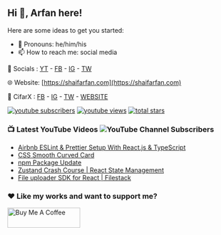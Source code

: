 ## Hi 👋, Arfan here!

Here are some ideas to get you started:

- 🌱 Pronouns: he/him/his
- 📫 How to reach me: social media

🤙 Socials : [YT][wyt] - [FB][fb] - [IG][ig] - [TW][tw]

🌐 Website: [https://shaifarfan.com](https://shaifarfan.com)

🏦 CifarX : [FB][wcfb] - [IG][wcig] - [TW][wctw] - [WEBSITE][wcwebsite]


   <p align="left">
      <a href="https://www.youtube.com/c/webcifarOfficial?sub_confirmation=1">
         <img alt="youtube subscribers" title="Subscribe to my YouTube channel" src="https://custom-icon-badges.demolab.com/youtube/channel/subscribers/UCdxaLo9ALJgXgOUDURRPGiQ?color=%23E05D44&label=SUBSCRIBE&logo=video&logoColor=white&style=for-the-badge&labelColor=CE4630"/></a> 
      <a href="https://www.youtube.com/c/webcifarOfficial">
         <img alt="youtube views" title="YouTube views" src="https://custom-icon-badges.demolab.com/youtube/channel/views/UCdxaLo9ALJgXgOUDURRPGiQ?color=%23E1AD0E&logo=eye&logoColor=white&style=for-the-badge&labelColor=C79600"/></a> 
      <a href="https://github.com/shaifarfan?tab=repositories&sort=stargazers">
         <img alt="total stars" title="Total stars on GitHub" src="https://custom-icon-badges.demolab.com/github/stars/shaifarfan?color=55960c&style=for-the-badge&labelColor=488207&logo=star"/></a>
   </p>
   

### 📺 Latest YouTube Videos ![YouTube Channel Subscribers](https://img.shields.io/youtube/channel/subscribers/UCdxaLo9ALJgXgOUDURRPGiQ?style=social)

<!-- YOUTUBE:START -->
- [Airbnb ESLint &amp; Prettier Setup With React.js &amp; TypeScript](https://www.youtube.com/watch?v=6O_IPMwdQaU)
- [CSS Smooth Curved Card](https://www.youtube.com/watch?v=fhkUCMKK3yA)
- [npm Package Update](https://www.youtube.com/watch?v=waUxumbVhbU)
- [Zustand Crash Course | React State Management](https://www.youtube.com/watch?v=QztUD2g85jo)
- [File uploader SDK for React | Filestack](https://www.youtube.com/watch?v=QX86-5bTUNM)
<!-- YOUTUBE:END -->

### ♥ Like my works and want to support me?
<a href="https://www.buymeacoffee.com/shaifarfan08" target="_blank"><img src="https://cdn.buymeacoffee.com/buttons/v2/default-blue.png" alt="Buy Me A Coffee" style="height: 45px !important;width: 162.75px !important;" ></a>


[fb]: http://facebook.com/fb.shaifarfan08
[ig]: http://instagram.com/shaifarfan08
[tw]: http://twitter.com/shaifarfan08
[wcfb]: http://facebook.com/cifarx
[wcig]: http://instagram.com/cifarx
[wctw]: http://x.com/TeamCifarX
[wcwebsite]: http://webcifar.com
[wyt]: https://www.youtube.com/@webcifar/
